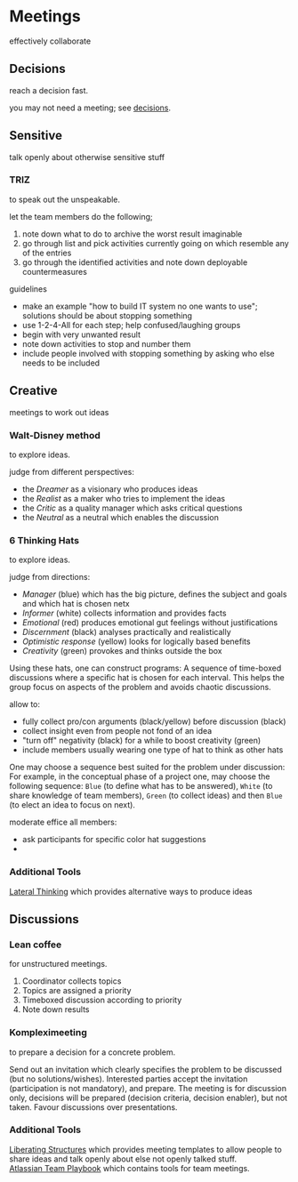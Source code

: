 # Meetings

effectively collaborate

## Decisions

reach a decision fast.

you may not need a meeting; see [decisions](decisions.md).

## Sensitive

talk openly about otherwise sensitive stuff

### TRIZ

to speak out the unspeakable.

let the team members do the following;

1. note down what to do to archive the worst result imaginable
2. go through list and pick activities currently going on which resemble any of the entries
3. go through the identified activities and note down deployable countermeasures

guidelines

- make an example "how to build IT system no one wants to use"; solutions should be about stopping something
- use 1-2-4-All for each step; help confused/laughing groups
- begin with very unwanted result
- note down activities to stop and number them
- include people involved with stopping something by asking who else needs to be included

## Creative

meetings to work out ideas

### Walt-Disney method

to explore ideas.

judge from different perspectives:

- the *Dreamer* as a visionary who produces ideas
- the *Realist* as a maker who tries to implement the ideas
- the *Critic* as a quality manager which asks critical questions
- the *Neutral* as a neutral which enables the discussion

### 6 Thinking Hats

to explore ideas.

judge from directions:

- *Manager* (blue) which has the big picture, defines the subject and goals and which hat is chosen netx
- *Informer* (white) collects information and provides facts
- *Emotional* (red) produces emotional gut feelings without justifications
- *Discernment* (black) analyses practically and realistically
- *Optimistic response* (yellow) looks for logically based benefits
- *Creativity* (green) provokes and thinks outside the box

Using these hats, one can construct programs: A sequence of time-boxed discussions where a specific hat is chosen for each interval. This helps the group focus on aspects of the problem and avoids chaotic discussions.

allow to:
- fully collect pro/con arguments (black/yellow) before discussion (black)
- collect insight even from people not fond of an idea
- "turn off" negativity (black) for a while to boost creativity (green)
- include members usually wearing one type of hat to think as other hats 

One may choose a sequence best suited for the problem under discussion: For example, in the conceptual phase of a project one, may choose the following sequence: `Blue` (to define what has to be answered), `White` (to share knowledge of team members), `Green` (to collect ideas) and then `Blue` (to elect an idea to focus on next).

moderate effice all members:
- ask participants for specific color hat suggestions
- 

### Additional Tools

[Lateral Thinking](https://en.wikipedia.org/wiki/Lateral_thinking) which provides alternative ways to produce ideas

## Discussions

### Lean coffee

for unstructured meetings.

1. Coordinator collects topics
2. Topics are assigned a priority
3. Timeboxed discussion according to priority
4. Note down results

### Kompleximeeting

to prepare a decision for a concrete problem.

Send out an invitation which clearly specifies the problem to be discussed (but no solutions/wishes). Interested parties accept the invitation (participation is not mandatory), and prepare. The meeting is for discussion only, decisions will be prepared (decision criteria, decision enabler), but not taken. Favour discussions over presentations.

### Additional Tools

[Liberating Structures](https://www.liberatingstructures.de/) which provides meeting templates to allow people to share ideas and talk openly about else not openly talked stuff.  
[Atlassian Team Playbook](https://www.atlassian.com/team-playbook/) which contains tools for team meetings.